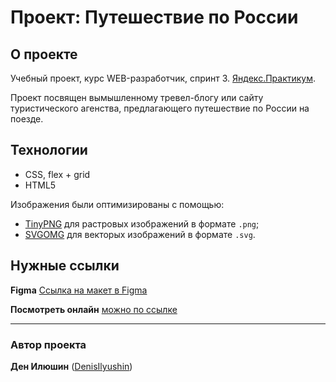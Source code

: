 # Проект: Путешествие по России

## О проекте

Учебный проект, курс WEB-разработчик, спринт 3. [Яндекс.Практикум](https://practicum.yandex.ru/).

Проект посвящен вымышленному тревел-блогу или сайту туристического агенства, предлагающего 
путешествие по России на поезде. 

## Технологии

- CSS, flex + grid
- HTML5

Изображения были оптимизированы с помощью:
- [TinyPNG](https://tinypng.com/) для растровых изображений в формате `.png`;
- [SVGOMG](https://jakearchibald.github.io/svgomg/) для векторых изображений в формате `.svg`.

## Нужные ссылки

**Figma**
[Ссылка на макет в Figma](https://www.figma.com/file/5S2WSbEFL6awjVWJ0NWL8Q/Sprint-3_-Russia-_-desktop-mobile?node-id=28503%3A0)

**Посмотреть онлайн**
[можно по ссылке](https://denisilyushin.github.io/russian-travel/)

---
### Автор проекта

**Ден Илюшин** ([DenisIlyushin](https://github.com/DenisIlyushin/))